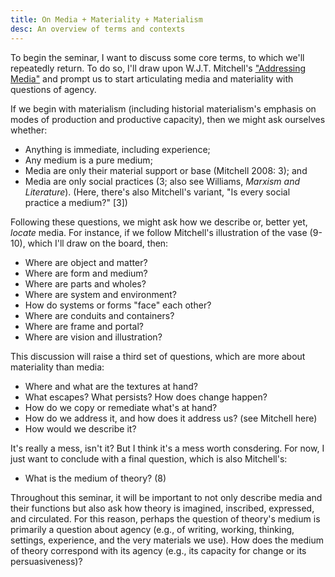 ```yaml
---
title: On Media + Materiality + Materialism 
desc: An overview of terms and contexts
---
```


To begin the seminar, I want to discuss some core terms, to which we'll repeatedly return. To do so, I'll draw upon W.J.T. Mitchell's ["Addressing Media"](http://www.mediatropes.com/index.php/Mediatropes/article/view/1771) and prompt us to start articulating media and materiality with questions of agency.  

If we begin with materialism (including historial materialism's emphasis on modes of production and productive capacity), then we might ask ourselves whether: 

* Anything is immediate, including experience; 
* Any medium is a pure medium; 
* Media are only their material support or base (Mitchell 2008: 3); and
* Media are only social practices (3; also see Williams, *Marxism and Literature*). (Here, there's also Mitchell's variant, "Is every social practice a medium?" [3])

Following these questions, we might ask how we describe or, better yet, *locate* media. For instance, if we follow Mitchell's illustration of the vase (9-10), which I'll draw on the board, then: 

* Where are object and matter? 
* Where are form and medium? 
* Where are parts and wholes? 
* Where are system and environment? 
* How do systems or forms "face" each other?
* Where are conduits and containers? 
* Where are frame and portal?
* Where are vision and illustration? 

This discussion will raise a third set of questions, which are more about materiality than media: 

* Where and what are the textures at hand? 
* What escapes? What persists? How does change happen? 
* How do we copy or remediate what's at hand? 
* How do we address it, and how does it address us? (see Mitchell here)
* How would we describe it?  

It's really a mess, isn't it? But I think it's a mess worth consdering. For now, I just want to conclude with a final question, which is also Mitchell's: 

* What is the medium of theory? (8)

Throughout this seminar, it will be important to not only describe media and their functions but also ask how theory is imagined, inscribed, expressed, and circulated. For this reason, perhaps the question of theory's medium is primarily a question about agency (e.g., of writing, working, thinking, settings, experience, and the very materials we use). How does the medium of theory correspond with its agency (e.g., its capacity for change or its persuasiveness)? 